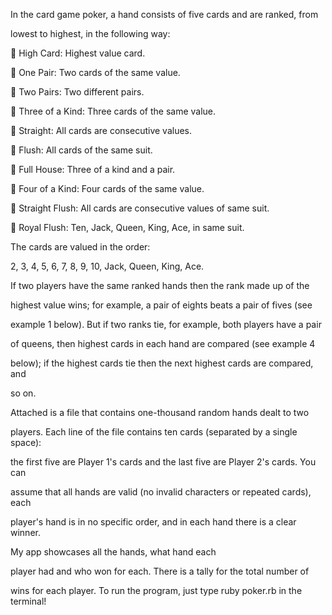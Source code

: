 In the card game poker, a hand consists of five cards and are ranked, from

lowest to highest, in the following way:

 High Card: Highest value card.

 One Pair: Two cards of the same value.

 Two Pairs: Two different pairs.

 Three of a Kind: Three cards of the same value.

 Straight: All cards are consecutive values.

 Flush: All cards of the same suit.

 Full House: Three of a kind and a pair.

 Four of a Kind: Four cards of the same value.

 Straight Flush: All cards are consecutive values of same suit.

 Royal Flush: Ten, Jack, Queen, King, Ace, in same suit.

The cards are valued in the order:

2, 3, 4, 5, 6, 7, 8, 9, 10, Jack, Queen, King, Ace.

If two players have the same ranked hands then the rank made up of the 

highest value wins; for example, a pair of eights beats a pair of fives (see 

example 1 below). But if two ranks tie, for example, both players have a pair 

of queens, then highest cards in each hand are compared (see example 4 

below); if the highest cards tie then the next highest cards are compared, and 

so on.

Attached is a file that contains one-thousand random hands dealt to two 

players. Each line of the file contains ten cards (separated by a single space): 

the first five are Player 1's cards and the last five are Player 2's cards. You can 

assume that all hands are valid (no invalid characters or repeated cards), each 

player's hand is in no specific order, and in each hand there is a clear winner.

My app showcases all the hands, what hand each 

player had and who won for each. There is a tally for the total number of 

wins for each player. To run the program, just type ruby poker.rb in the terminal!
